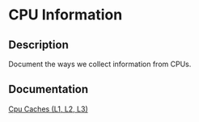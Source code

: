 CPU Information
===============

## Description
Document the ways we collect information from CPUs.

## Documentation
[Cpu Caches (L1, L2, L3)](CpuCache.md)